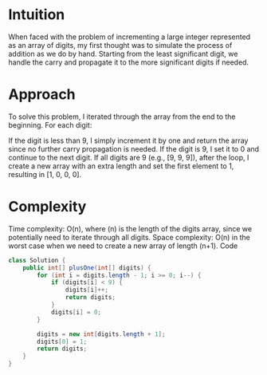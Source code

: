 # Intuition
When faced with the problem of incrementing a large integer represented as an array of digits, my first thought was to simulate the process of addition as we do by hand. Starting from the least significant digit, we handle the carry and propagate it to the more significant digits if needed.

# Approach
To solve this problem, I iterated through the array from the end to the beginning. For each digit:

If the digit is less than 9, I simply increment it by one and return the array since no further carry propagation is needed.
If the digit is 9, I set it to 0 and continue to the next digit.
If all digits are 9 (e.g., [9, 9, 9]), after the loop, I create a new array with an extra length and set the first element to 1, resulting in [1, 0, 0, 0].

# Complexity
Time complexity: O(n), where (n) is the length of the digits array, since we potentially need to iterate through all digits.
Space complexity: O(n) in the worst case when we need to create a new array of length (n+1).
Code

```java
class Solution {
    public int[] plusOne(int[] digits) {
        for (int i = digits.length - 1; i >= 0; i--) {
            if (digits[i] < 9) {
                digits[i]++;
                return digits;
            }
            digits[i] = 0;
        }

        digits = new int[digits.length + 1];
        digits[0] = 1;
        return digits;
    }
}
```